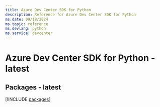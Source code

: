 ```yaml
---
title: Azure Dev Center SDK for Python
description: Reference for Azure Dev Center SDK for Python
ms.date: 09/18/2024
ms.topic: reference
ms.devlang: python
ms.service: devcenter
---
```

# Azure Dev Center SDK for Python - latest
## Packages - latest
[!INCLUDE [packages](dev-center-index.md)]